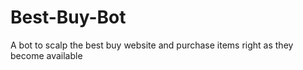 # Best-Buy-Bot
A bot to scalp the best buy website and purchase items right as they become available

